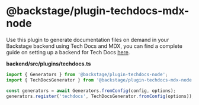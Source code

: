 # @backstage/plugin-techdocs-mdx-node

Use this plugin to generate documentation files on demand in your Backstage backend using Tech Docs and MDX, you can find a complete guide on setting up a backend for Tech Docs [here](https://backstage.io/docs/features/techdocs/getting-started#adding-techdocs-backend-plugin).

**backend/src/plugins/techdocs.ts**

```ts
import { Generators } from '@backstage/plugin-techdocs-node';
import { TechDocsGenerator } from '@backstage/plugin-techdocs-mdx-node';

const generators = await Generators.fromConfig(config, options);
generators.register('techdocs', TechDocsGenerator.fromConfig(options));
```
